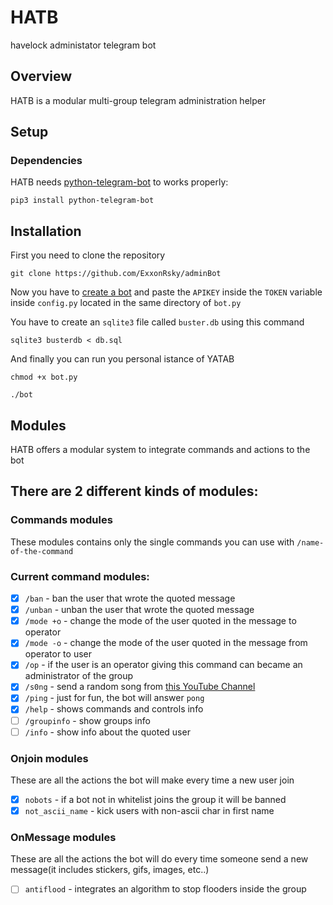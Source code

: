 # HATB
havelock administator telegram bot

## Overview
HATB is a modular multi-group telegram administration helper

## Setup
### Dependencies
HATB needs [python-telegram-bot](https://github.com/python-telegram-bot/python-telegram-bot) to works properly:

`pip3 install python-telegram-bot`

## Installation
First you need to clone the repository

`git clone https://github.com/ExxonRsky/adminBot`

Now you have to [create a bot](https://core.telegram.org/bots#creating-a-new-bot) and paste the `APIKEY` inside the `TOKEN` variable inside `config.py` located in the same directory of `bot.py`

You have to create an `sqlite3` file called `buster.db` using this command

`sqlite3 busterdb < db.sql`

And finally you can run you personal istance of YATAB

`chmod +x bot.py`

`./bot`

## Modules
HATB offers a modular system to integrate commands and actions to the bot

## There are 2 different kinds of modules:

### Commands modules
These modules contains only the single commands you can use with `/name-of-the-command`

### Current command modules:

- [x] `/ban` -  ban the user that wrote the quoted message
- [x] `/unban` - unban the user that wrote the quoted message
- [x] `/mode +o` - change the mode of the user quoted in the message to operator
- [x] `/mode -o` - change the mode of the user quoted in the message from operator to user
- [x] `/op` - if the user is an operator giving this command can became an administrator of the group
- [x] `/s0ng` - send a random song from [this YouTube Channel](https://www.youtube.com/user/bl4ckh4ts0ngs/)
- [x] `/ping` - just for fun, the bot will answer `pong`
- [x] `/help` - shows commands and controls info
- [ ] `/groupinfo` - show groups info
- [ ] `/info` - show info about the quoted user
 
### Onjoin modules
These are all the actions the bot will make every time a new user join

- [x] `nobots` - if a bot not in whitelist joins the group it will be banned
- [x] `not_ascii_name` - kick users with non-ascii char in first name
 
### OnMessage modules
These are all the actions the bot will do every time someone send a new message(it includes stickers, gifs, images, etc..)

- [ ] `antiflood` - integrates an algorithm to stop flooders inside the group
